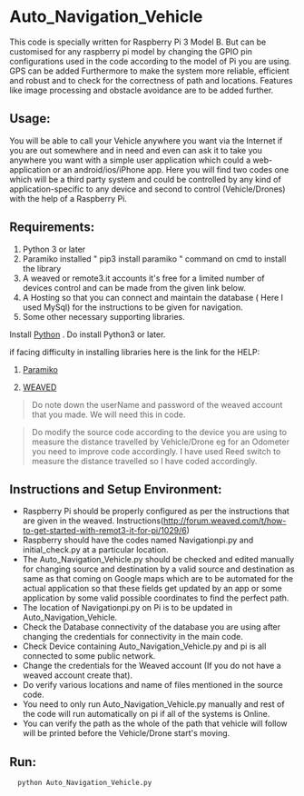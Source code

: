# Auto_Navigation_Vehicle

This code is specially written for Raspberry Pi 3 Model B. But can be customised for any raspberry pi model by changing the GPIO pin configurations used in the code according to the model of Pi you are using. GPS can be added Furthermore to make the system more reliable, efficient and robust and to check for the correctness of path and locations. Features like image processing and obstacle avoidance are to be added further.

## Usage:

You will be able to call your Vehicle anywhere you want via the Internet if you are out somewhere and in need and even can ask it to take you anywhere you want with a simple user application which could a web-application or an android/ios/iPhone app. Here you will find two codes one which will be a third party system and could be controlled by any kind of application-specific to any device and second to control (Vehicle/Drones) with the help of a Raspberry Pi.

## Requirements:

1. Python 3 or later 
2. Paramiko installed " pip3 install paramiko " command on cmd to install the library
3. A weaved or remote3.it accounts it's free for a limited number of devices control and can be made from the given link below.
4. A Hosting so that you can connect and maintain the database ( Here I used MySql) for the instructions to be given for navigation.
5. Some other necessary supporting libraries.

Install  [Python](https://www.python.org/downloads/) . Do install Python3 or later.

if facing difficulty in installing libraries here is the link for the HELP:

1. [Paramiko](http://www.paramiko.org/)

2. [WEAVED](https://www.remot3.it/web/)

> Do note down the userName and password of the weaved account that you made. We will need this in code.

> Do modify the source code according to the device you are using to measure the distance travelled by Vehicle/Drone eg for an Odometer you need to improve code accordingly. I have used Reed switch to measure the distance travelled so I have coded accordingly. 

## Instructions and Setup Environment:

- Raspberry Pi should be properly configured as per the instructions that are given in the weaved. Instructions(http://forum.weaved.com/t/how-to-get-started-with-remot3-it-for-pi/1029/6)
- Raspberry should have the codes named Navigationpi.py and initial_check.py at a particular location.
- The Auto_Navigation_Vehicle.py should be checked and edited manually for changing source and destination by a valid source and destination as same as that coming on Google maps which are to be automated for the actual application so that these fields get updated by an app or some application by some valid possible coordinates to find the perfect path.
- The location of Navigationpi.py on Pi is to be updated in Auto_Navigation_Vehicle.
- Check the Database connectivity of the database you are using after changing the credentials for connectivity in the main code.
- Check Device containing Auto_Navigation_Vehicle.py and pi is all connected to some public network.
- Change the credentials for the Weaved account (If you do not have a weaved account create that).
- Do verify various locations and name of files mentioned in the source code.
- You need to only run Auto_Navigation_Vehicle.py manually and rest of the code will run automatically on pi if all of the systems is Online.
- You can verify the path as the whole of the path that vehicle will follow will be printed before the Vehicle/Drone start's moving.

## Run:

```
  python Auto_Navigation_Vehicle.py
```
